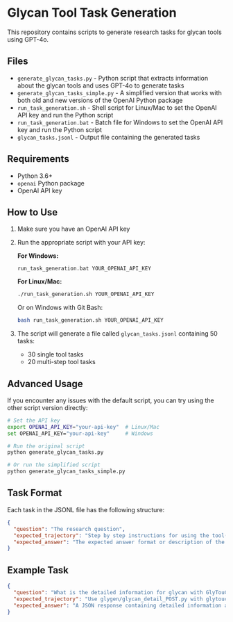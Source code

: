 # Glycan Tool Task Generation

This repository contains scripts to generate research tasks for glycan tools using GPT-4o.

## Files

- `generate_glycan_tasks.py` - Python script that extracts information about the glycan tools and uses GPT-4o to generate tasks
- `generate_glycan_tasks_simple.py` - A simplified version that works with both old and new versions of the OpenAI Python package
- `run_task_generation.sh` - Shell script for Linux/Mac to set the OpenAI API key and run the Python script
- `run_task_generation.bat` - Batch file for Windows to set the OpenAI API key and run the Python script
- `glycan_tasks.jsonl` - Output file containing the generated tasks

## Requirements

- Python 3.6+
- `openai` Python package
- OpenAI API key

## How to Use

1. Make sure you have an OpenAI API key

2. Run the appropriate script with your API key:

   **For Windows:**
   ```
   run_task_generation.bat YOUR_OPENAI_API_KEY
   ```

   **For Linux/Mac:**
   ```bash
   ./run_task_generation.sh YOUR_OPENAI_API_KEY
   ```

   Or on Windows with Git Bash:
   ```bash
   bash run_task_generation.sh YOUR_OPENAI_API_KEY
   ```

3. The script will generate a file called `glycan_tasks.jsonl` containing 50 tasks:
   - 30 single tool tasks
   - 20 multi-step tool tasks

## Advanced Usage

If you encounter any issues with the default script, you can try using the other script version directly:

```bash
# Set the API key
export OPENAI_API_KEY="your-api-key"  # Linux/Mac
set OPENAI_API_KEY="your-api-key"     # Windows

# Run the original script
python generate_glycan_tasks.py

# Or run the simplified script
python generate_glycan_tasks_simple.py
```

## Task Format

Each task in the JSONL file has the following structure:

```json
{
  "question": "The research question",
  "expected_trajectory": "Step by step instructions for using the tool(s)",
  "expected_answer": "The expected answer format or description of the expected output"
}
```

## Example Task

```json
{
  "question": "What is the detailed information for glycan with GlyTouCan accession G17689DH?",
  "expected_trajectory": "Use glygen/glycan_detail_POST.py with glytoucan_ac='G17689DH'",
  "expected_answer": "A JSON response containing detailed information about the glycan G17689DH, including its chemical properties, biological associations, and other metadata."
}
``` 